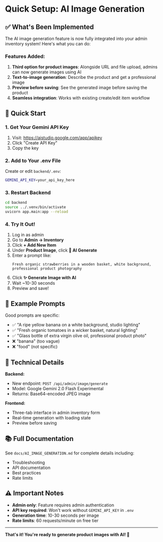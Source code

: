 # Quick Setup: AI Image Generation

## ✅ What's Been Implemented

The AI image generation feature is now fully integrated into your admin inventory system! Here's what you can do:

### Features Added:
1. **Third option for product images**: Alongside URL and file upload, admins can now generate images using AI
2. **Text-to-image generation**: Describe the product and get a professional image
3. **Preview before saving**: See the generated image before saving the product
4. **Seamless integration**: Works with existing create/edit item workflow

## 🚀 Quick Start

### 1. Get Your Gemini API Key

1. Visit: https://aistudio.google.com/app/apikey
2. Click "Create API Key"
3. Copy the key

### 2. Add to Your .env File

Create or edit `backend/.env`:

```bash
GEMINI_API_KEY=your_api_key_here
```

### 3. Restart Backend

```bash
cd backend
source ../.venv/bin/activate
uvicorn app.main:app --reload
```

### 4. Try It Out!

1. Log in as admin
2. Go to **Admin → Inventory**
3. Click **+ Add New Item**
4. Under **Product Image**, click **🤖 AI Generate**
5. Enter a prompt like:
   ```
   Fresh organic strawberries in a wooden basket, white background, professional product photography
   ```
6. Click **✨ Generate Image with AI**
7. Wait ~10-30 seconds
8. Preview and save!

## 📝 Example Prompts

Good prompts are specific:

- ✅ "A ripe yellow banana on a white background, studio lighting"
- ✅ "Fresh organic tomatoes in a wicker basket, natural lighting"
- ✅ "Glass bottle of extra virgin olive oil, professional product photo"
- ❌ "banana" (too vague)
- ❌ "food" (not specific)

## 🔧 Technical Details

**Backend:**
- New endpoint: `POST /api/admin/image/generate`
- Model: Google Gemini 2.0 Flash Experimental
- Returns: Base64-encoded JPEG image

**Frontend:**
- Three-tab interface in admin inventory form
- Real-time generation with loading state
- Preview before saving

## 📚 Full Documentation

See `docs/AI_IMAGE_GENERATION.md` for complete details including:
- Troubleshooting
- API documentation
- Best practices
- Rate limits

## ⚠️ Important Notes

- **Admin only**: Feature requires admin authentication
- **API key required**: Won't work without `GEMINI_API_KEY` in `.env`
- **Generation time**: 10-30 seconds per image
- **Rate limits**: 60 requests/minute on free tier

---

**That's it! You're ready to generate product images with AI! 🎉**

